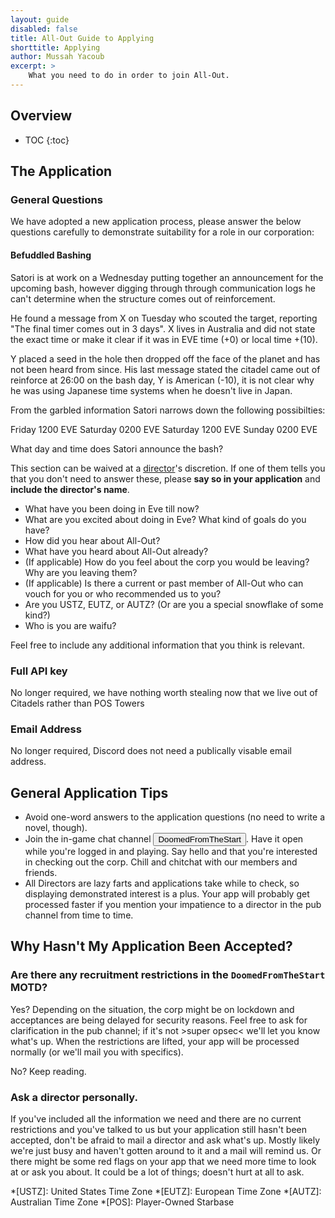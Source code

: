 ```yaml
---
layout: guide
disabled: false
title: All-Out Guide to Applying
shorttitle: Applying
author: Mussah Yacoub
excerpt: >
    What you need to do in order to join All-Out.
---
```


## Overview

* TOC
{:toc}

## The Application

### General Questions

We have adopted a new application process, please answer the below questions carefully to demonstrate suitability for a role in our corporation:

#### Befuddled Bashing

Satori is at work on a Wednesday putting together an announcement for the upcoming bash, however digging through through communication logs he can't determine when the structure comes out of reinforcement.

He found a message from X on Tuesday who scouted the target, reporting "The final timer comes out in 3 days".
X lives in Australia and did not state the exact time or make it clear if it was in EVE time (+0) or local time +(10).

Y placed a seed in the hole then dropped off the face of the planet and has not been heard from since.
His last message stated the citadel came out of reinforce at 26:00 on the bash day, Y is American (-10), it is not clear why he was using Japanese time systems when he doesn't live in Japan.

From the garbled information Satori narrows down the following possibilties:

Friday 1200 EVE
Saturday 0200 EVE
Saturday 1200 EVE
Sunday 0200 EVE

What day and time does Satori announce the bash?



























This section can be waived at a [director](http://all-out.github.io/guides/people/#directors)'s discretion.  If one of them tells you that you don't need to answer these, please **say so in your application** and **include the director's name**.

- What have you been doing in Eve till now?
- What are you excited about doing in Eve?  What kind of goals do you have?
- How did you hear about All-Out?
- What have you heard about All-Out already?
- (If applicable) How do you feel about the corp you would be leaving? Why are you leaving them?
- (If applicable) Is there a current or past member of All-Out who can vouch for you or who recommended us to you?
- Are you USTZ, EUTZ, or AUTZ?  (Or are you a special snowflake of some kind?)
- Who is you are waifu?

Feel free to include any additional information that you think is relevant.

### Full API key

No longer required, we have nothing worth stealing now that we live out of Citadels rather than POS Towers

### Email Address

No longer required, Discord does not need a publically visable email address.


## General Application Tips

- Avoid one-word answers to the application questions (no need to write a novel, though).
- Join the in-game chat channel <button class="btn btn-primary btn-xs" type="button" title="Click button in in-game browser to join channel" onclick="CCPEVE.joinChannel('DoomedFromTheStart')">DoomedFromTheStart</button>.  Have it open while you're logged in and playing.  Say hello and that you're interested in checking out the corp.  Chill and chitchat with our members and friends.
- All Directors are lazy farts and applications take while to check, so displaying demonstrated interest is a plus.  Your app will probably get processed faster if you mention your impatience to a director in the pub channel from time to time.

## Why Hasn't My Application Been Accepted?

### Are there any recruitment restrictions in the `DoomedFromTheStart` MOTD?

Yes?  Depending on the situation, the corp might be on lockdown and acceptances are being delayed for security reasons.  Feel free to ask for clarification in the pub channel; if it's not >super opsec< we'll let you know what's up.  When the restrictions are lifted, your app will be processed normally (or we'll mail you with specifics).

No? Keep reading.

### Ask a director personally.

If you've included all the information we need and there are no current restrictions and you've talked to us but your application still hasn't been accepted, don't be afraid to mail a director and ask what's up.  Mostly likely we're just busy and haven't gotten around to it and a mail will remind us.  Or there might be some red flags on your app that we need more time to look at or ask you about.  It could be a lot of things; doesn't hurt at all to ask.

*[USTZ]: United States Time Zone
*[EUTZ]: European Time Zone
*[AUTZ]: Australian Time Zone
*[POS]: Player-Owned Starbase
